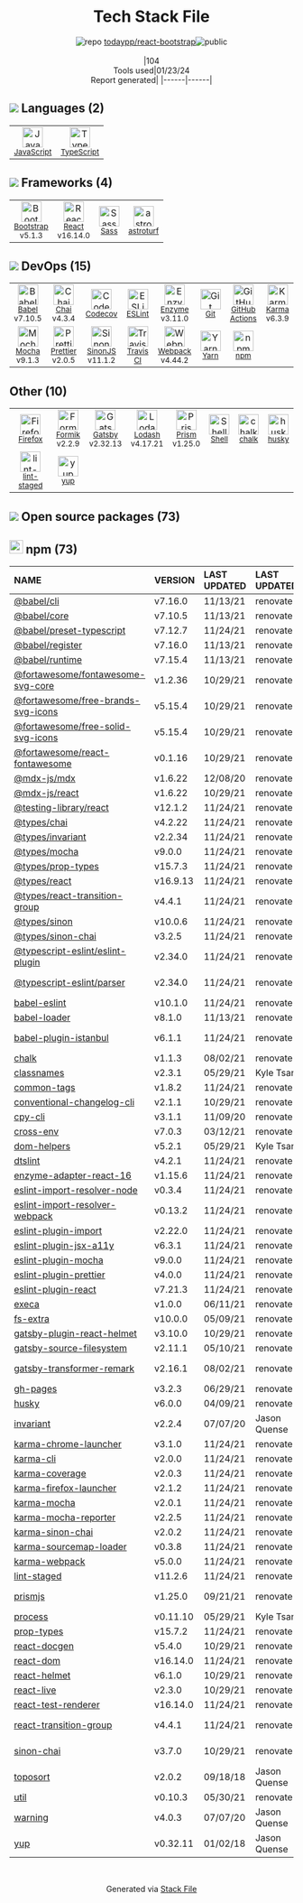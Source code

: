 <!--
&lt;--- Readme.md Snippet without images Start ---&gt;
## Tech Stack
todaypp/react-bootstrap is built on the following main stack:

- [Mocha](http://mochajs.org/) – Javascript Testing Framework
- [React](https://reactjs.org/) – Javascript UI Libraries
- [Bootstrap](http://getbootstrap.com/) – Front-End Frameworks
- [Sass](http://sass-lang.com/) – CSS Pre-processors / Extensions
- [JavaScript](https://developer.mozilla.org/en-US/docs/Web/JavaScript) – Languages
- [Karma](http://karma-runner.github.io/) – Browser Testing
- [TypeScript](http://www.typescriptlang.org) – Languages
- [Webpack](http://webpack.js.org) – JS Build Tools / JS Task Runners
- [Chai](http://chaijs.com/) – Javascript Testing Framework
- [Lodash](https://lodash.com) – Javascript Utilities & Libraries
- [Codecov](https://codecov.io/) – Code Coverage
- [Babel](http://babeljs.io/) – JavaScript Compilers
- [ESLint](http://eslint.org/) – Code Review
- [SinonJS](http://sinonjs.org/) – Javascript Testing Framework
- [Enzyme](https://enzymejs.github.io/enzyme/) – Javascript Testing Framework
- [Shell](https://en.wikipedia.org/wiki/Shell_script) – Shells
- [Gatsby](https://www.gatsbyjs.org) – Static Site Generators
- [Yarn](https://yarnpkg.com/) – Front End Package Manager
- [Prettier](https://prettier.io/) – Code Review
- [Firefox](https://www.mozilla.org/en-US/firefox/) – Web Browser
- [Formik](https://jaredpalmer.com/formik/) – Web Forms
- [Prism](https://prismjs.com/) – Javascript Utilities & Libraries
- [GitHub Actions](https://github.com/features/actions) – Continuous Integration
- [astroturf](https://4catalyzer.github.io/astroturf/) – CSS Pre-processors / Extensions
- [Travis CI](http://travis-ci.com/) – Continuous Integration

Full tech stack [here](/techstack.md)

&lt;--- Readme.md Snippet without images End ---&gt;

&lt;--- Readme.md Snippet with images Start ---&gt;
## Tech Stack
todaypp/react-bootstrap is built on the following main stack:

- <img width='25' height='25' src='https://img.stackshare.io/service/832/mocha.png' alt='Mocha'/> [Mocha](http://mochajs.org/) – Javascript Testing Framework
- <img width='25' height='25' src='https://img.stackshare.io/service/1020/OYIaJ1KK.png' alt='React'/> [React](https://reactjs.org/) – Javascript UI Libraries
- <img width='25' height='25' src='https://img.stackshare.io/service/1101/C9QJ7V3X.png' alt='Bootstrap'/> [Bootstrap](http://getbootstrap.com/) – Front-End Frameworks
- <img width='25' height='25' src='https://img.stackshare.io/service/1171/jCR2zNJV.png' alt='Sass'/> [Sass](http://sass-lang.com/) – CSS Pre-processors / Extensions
- <img width='25' height='25' src='https://img.stackshare.io/service/1209/javascript.jpeg' alt='JavaScript'/> [JavaScript](https://developer.mozilla.org/en-US/docs/Web/JavaScript) – Languages
- <img width='25' height='25' src='https://img.stackshare.io/service/1420/TidYGd6a.png' alt='Karma'/> [Karma](http://karma-runner.github.io/) – Browser Testing
- <img width='25' height='25' src='https://img.stackshare.io/service/1612/bynNY5dJ.jpg' alt='TypeScript'/> [TypeScript](http://www.typescriptlang.org) – Languages
- <img width='25' height='25' src='https://img.stackshare.io/service/1682/IMG_4636.PNG' alt='Webpack'/> [Webpack](http://webpack.js.org) – JS Build Tools / JS Task Runners
- <img width='25' height='25' src='https://img.stackshare.io/service/1725/chai.png' alt='Chai'/> [Chai](http://chaijs.com/) – Javascript Testing Framework
- <img width='25' height='25' src='https://img.stackshare.io/service/2438/lodash.png' alt='Lodash'/> [Lodash](https://lodash.com) – Javascript Utilities & Libraries
- <img width='25' height='25' src='https://img.stackshare.io/service/2673/Codecov_Mark_Circle_Pink.png' alt='Codecov'/> [Codecov](https://codecov.io/) – Code Coverage
- <img width='25' height='25' src='https://img.stackshare.io/service/2739/-1wfGjNw.png' alt='Babel'/> [Babel](http://babeljs.io/) – JavaScript Compilers
- <img width='25' height='25' src='https://img.stackshare.io/service/3337/Q4L7Jncy.jpg' alt='ESLint'/> [ESLint](http://eslint.org/) – Code Review
- <img width='25' height='25' src='https://img.stackshare.io/service/3509/logo.png' alt='SinonJS'/> [SinonJS](http://sinonjs.org/) – Javascript Testing Framework
- <img width='25' height='25' src='https://img.stackshare.io/service/4488/default_87e6ca3fa146a959af95ccf3df1ec550eb434129.png' alt='Enzyme'/> [Enzyme](https://enzymejs.github.io/enzyme/) – Javascript Testing Framework
- <img width='25' height='25' src='https://img.stackshare.io/service/4631/default_c2062d40130562bdc836c13dbca02d318205a962.png' alt='Shell'/> [Shell](https://en.wikipedia.org/wiki/Shell_script) – Shells
- <img width='25' height='25' src='https://img.stackshare.io/service/5472/default_189db484e0770a6101c6a70f0ef0172bc0f8de37.png' alt='Gatsby'/> [Gatsby](https://www.gatsbyjs.org) – Static Site Generators
- <img width='25' height='25' src='https://img.stackshare.io/service/5848/44mC-kJ3.jpg' alt='Yarn'/> [Yarn](https://yarnpkg.com/) – Front End Package Manager
- <img width='25' height='25' src='https://img.stackshare.io/service/7035/default_66f265943abed56bcdbfca1c866a4261b1fbb063.jpg' alt='Prettier'/> [Prettier](https://prettier.io/) – Code Review
- <img width='25' height='25' src='https://img.stackshare.io/service/8705/768px-Firefox_Logo__2017.svg.png' alt='Firefox'/> [Firefox](https://www.mozilla.org/en-US/firefox/) – Web Browser
- <img width='25' height='25' src='https://img.stackshare.io/service/8846/preview.png' alt='Formik'/> [Formik](https://jaredpalmer.com/formik/) – Web Forms
- <img width='25' height='25' src='https://img.stackshare.io/service/10010/Screen_Shot_2012-07-31_at_21.57.03__400x400.png' alt='Prism'/> [Prism](https://prismjs.com/) – Javascript Utilities & Libraries
- <img width='25' height='25' src='https://img.stackshare.io/service/11563/actions.png' alt='GitHub Actions'/> [GitHub Actions](https://github.com/features/actions) – Continuous Integration
- <img width='25' height='25' src='https://img.stackshare.io/service/25386/default_f91d1532e1ec0afad7b7ff3786fa781c32ddb264.png' alt='astroturf'/> [astroturf](https://4catalyzer.github.io/astroturf/) – CSS Pre-processors / Extensions
- <img width='25' height='25' src='https://img.stackshare.io/service/460/Lu6cGu0z_400x400.png' alt='Travis CI'/> [Travis CI](http://travis-ci.com/) – Continuous Integration

Full tech stack [here](/techstack.md)

&lt;--- Readme.md Snippet with images End ---&gt;
-->
<div align="center">

# Tech Stack File
![](https://img.stackshare.io/repo.svg "repo") [todaypp/react-bootstrap](https://github.com/todaypp/react-bootstrap)![](https://img.stackshare.io/public_badge.svg "public")
<br/><br/>
|104<br/>Tools used|01/23/24 <br/>Report generated|
|------|------|
</div>

## <img src='https://img.stackshare.io/languages.svg'/> Languages (2)
<table><tr>
  <td align='center'>
  <img width='36' height='36' src='https://img.stackshare.io/service/1209/javascript.jpeg' alt='JavaScript'>
  <br>
  <sub><a href="https://developer.mozilla.org/en-US/docs/Web/JavaScript">JavaScript</a></sub>
  <br>
  <sub></sub>
</td>

<td align='center'>
  <img width='36' height='36' src='https://img.stackshare.io/service/1612/bynNY5dJ.jpg' alt='TypeScript'>
  <br>
  <sub><a href="http://www.typescriptlang.org">TypeScript</a></sub>
  <br>
  <sub></sub>
</td>

</tr>
</table>

## <img src='https://img.stackshare.io/frameworks.svg'/> Frameworks (4)
<table><tr>
  <td align='center'>
  <img width='36' height='36' src='https://img.stackshare.io/service/1101/C9QJ7V3X.png' alt='Bootstrap'>
  <br>
  <sub><a href="http://getbootstrap.com/">Bootstrap</a></sub>
  <br>
  <sub>v5.1.3</sub>
</td>

<td align='center'>
  <img width='36' height='36' src='https://img.stackshare.io/service/1020/OYIaJ1KK.png' alt='React'>
  <br>
  <sub><a href="https://reactjs.org/">React</a></sub>
  <br>
  <sub>v16.14.0</sub>
</td>

<td align='center'>
  <img width='36' height='36' src='https://img.stackshare.io/service/1171/jCR2zNJV.png' alt='Sass'>
  <br>
  <sub><a href="http://sass-lang.com/">Sass</a></sub>
  <br>
  <sub></sub>
</td>

<td align='center'>
  <img width='36' height='36' src='https://img.stackshare.io/service/25386/default_f91d1532e1ec0afad7b7ff3786fa781c32ddb264.png' alt='astroturf'>
  <br>
  <sub><a href="https://4catalyzer.github.io/astroturf/">astroturf</a></sub>
  <br>
  <sub></sub>
</td>

</tr>
</table>

## <img src='https://img.stackshare.io/devops.svg'/> DevOps (15)
<table><tr>
  <td align='center'>
  <img width='36' height='36' src='https://img.stackshare.io/service/2739/-1wfGjNw.png' alt='Babel'>
  <br>
  <sub><a href="http://babeljs.io/">Babel</a></sub>
  <br>
  <sub>v7.10.5</sub>
</td>

<td align='center'>
  <img width='36' height='36' src='https://img.stackshare.io/service/1725/chai.png' alt='Chai'>
  <br>
  <sub><a href="http://chaijs.com/">Chai</a></sub>
  <br>
  <sub>v4.3.4</sub>
</td>

<td align='center'>
  <img width='36' height='36' src='https://img.stackshare.io/service/2673/Codecov_Mark_Circle_Pink.png' alt='Codecov'>
  <br>
  <sub><a href="https://codecov.io/">Codecov</a></sub>
  <br>
  <sub></sub>
</td>

<td align='center'>
  <img width='36' height='36' src='https://img.stackshare.io/service/3337/Q4L7Jncy.jpg' alt='ESLint'>
  <br>
  <sub><a href="http://eslint.org/">ESLint</a></sub>
  <br>
  <sub></sub>
</td>

<td align='center'>
  <img width='36' height='36' src='https://img.stackshare.io/service/4488/default_87e6ca3fa146a959af95ccf3df1ec550eb434129.png' alt='Enzyme'>
  <br>
  <sub><a href="https://enzymejs.github.io/enzyme/">Enzyme</a></sub>
  <br>
  <sub>v3.11.0</sub>
</td>

<td align='center'>
  <img width='36' height='36' src='https://img.stackshare.io/service/1046/git.png' alt='Git'>
  <br>
  <sub><a href="http://git-scm.com/">Git</a></sub>
  <br>
  <sub></sub>
</td>

<td align='center'>
  <img width='36' height='36' src='https://img.stackshare.io/service/11563/actions.png' alt='GitHub Actions'>
  <br>
  <sub><a href="https://github.com/features/actions">GitHub Actions</a></sub>
  <br>
  <sub></sub>
</td>

<td align='center'>
  <img width='36' height='36' src='https://img.stackshare.io/service/1420/TidYGd6a.png' alt='Karma'>
  <br>
  <sub><a href="http://karma-runner.github.io/">Karma</a></sub>
  <br>
  <sub>v6.3.9</sub>
</td>

</tr>
<tr>
  <td align='center'>
  <img width='36' height='36' src='https://img.stackshare.io/service/832/mocha.png' alt='Mocha'>
  <br>
  <sub><a href="http://mochajs.org/">Mocha</a></sub>
  <br>
  <sub>v9.1.3</sub>
</td>

<td align='center'>
  <img width='36' height='36' src='https://img.stackshare.io/service/7035/default_66f265943abed56bcdbfca1c866a4261b1fbb063.jpg' alt='Prettier'>
  <br>
  <sub><a href="https://prettier.io/">Prettier</a></sub>
  <br>
  <sub>v2.0.5</sub>
</td>

<td align='center'>
  <img width='36' height='36' src='https://img.stackshare.io/service/3509/logo.png' alt='SinonJS'>
  <br>
  <sub><a href="http://sinonjs.org/">SinonJS</a></sub>
  <br>
  <sub>v11.1.2</sub>
</td>

<td align='center'>
  <img width='36' height='36' src='https://img.stackshare.io/service/460/Lu6cGu0z_400x400.png' alt='Travis CI'>
  <br>
  <sub><a href="http://travis-ci.com/">Travis CI</a></sub>
  <br>
  <sub></sub>
</td>

<td align='center'>
  <img width='36' height='36' src='https://img.stackshare.io/service/1682/IMG_4636.PNG' alt='Webpack'>
  <br>
  <sub><a href="http://webpack.js.org">Webpack</a></sub>
  <br>
  <sub>v4.44.2</sub>
</td>

<td align='center'>
  <img width='36' height='36' src='https://img.stackshare.io/service/5848/44mC-kJ3.jpg' alt='Yarn'>
  <br>
  <sub><a href="https://yarnpkg.com/">Yarn</a></sub>
  <br>
  <sub></sub>
</td>

<td align='center'>
  <img width='36' height='36' src='https://img.stackshare.io/service/1120/lejvzrnlpb308aftn31u.png' alt='npm'>
  <br>
  <sub><a href="https://www.npmjs.com/">npm</a></sub>
  <br>
  <sub></sub>
</td>

</tr>
</table>

## Other (10)
<table><tr>
  <td align='center'>
  <img width='36' height='36' src='https://img.stackshare.io/service/8705/768px-Firefox_Logo__2017.svg.png' alt='Firefox'>
  <br>
  <sub><a href="https://www.mozilla.org/en-US/firefox/">Firefox</a></sub>
  <br>
  <sub></sub>
</td>

<td align='center'>
  <img width='36' height='36' src='https://img.stackshare.io/service/8846/preview.png' alt='Formik'>
  <br>
  <sub><a href="https://jaredpalmer.com/formik/">Formik</a></sub>
  <br>
  <sub>v2.2.9</sub>
</td>

<td align='center'>
  <img width='36' height='36' src='https://img.stackshare.io/service/5472/default_189db484e0770a6101c6a70f0ef0172bc0f8de37.png' alt='Gatsby'>
  <br>
  <sub><a href="https://www.gatsbyjs.org">Gatsby</a></sub>
  <br>
  <sub>v2.32.13</sub>
</td>

<td align='center'>
  <img width='36' height='36' src='https://img.stackshare.io/service/2438/lodash.png' alt='Lodash'>
  <br>
  <sub><a href="https://lodash.com">Lodash</a></sub>
  <br>
  <sub>v4.17.21</sub>
</td>

<td align='center'>
  <img width='36' height='36' src='https://img.stackshare.io/service/10010/Screen_Shot_2012-07-31_at_21.57.03__400x400.png' alt='Prism'>
  <br>
  <sub><a href="https://prismjs.com/">Prism</a></sub>
  <br>
  <sub>v1.25.0</sub>
</td>

<td align='center'>
  <img width='36' height='36' src='https://img.stackshare.io/service/4631/default_c2062d40130562bdc836c13dbca02d318205a962.png' alt='Shell'>
  <br>
  <sub><a href="https://en.wikipedia.org/wiki/Shell_script">Shell</a></sub>
  <br>
  <sub></sub>
</td>

<td align='center'>
  <img width='36' height='36' src='https://img.stackshare.io/service/8072/13122722.png' alt='chalk'>
  <br>
  <sub><a href="https://github.com/chalk/chalk">chalk</a></sub>
  <br>
  <sub></sub>
</td>

<td align='center'>
  <img width='36' height='36' src='https://img.stackshare.io/service/9527/5502029.jpeg' alt='husky'>
  <br>
  <sub><a href="https://github.com/typicode/husky">husky</a></sub>
  <br>
  <sub></sub>
</td>

</tr>
<tr>
  <td align='center'>
  <img width='36' height='36' src='https://img.stackshare.io/service/10577/11071.jpeg' alt='lint-staged'>
  <br>
  <sub><a href="https://github.com/okonet/lint-staged">lint-staged</a></sub>
  <br>
  <sub></sub>
</td>

<td align='center'>
  <img width='36' height='36' src='https://img.stackshare.io/service/10756/339286.png' alt='yup'>
  <br>
  <sub><a href="https://github.com/jquense/yup">yup</a></sub>
  <br>
  <sub></sub>
</td>

</tr>
</table>


## <img src='https://img.stackshare.io/group.svg' /> Open source packages (73)</h2>

## <img width='24' height='24' src='https://img.stackshare.io/service/1120/lejvzrnlpb308aftn31u.png'/> npm (73)

|NAME|VERSION|LAST UPDATED|LAST UPDATED BY|LICENSE|VULNERABILITIES|
|:------|:------|:------|:------|:------|:------|
|[@babel/cli](https://www.npmjs.com/@babel/cli)|v7.16.0|11/13/21|renovate[bot] |MIT|N/A|
|[@babel/core](https://www.npmjs.com/@babel/core)|v7.10.5|11/13/21|renovate[bot] |MIT|N/A|
|[@babel/preset-typescript](https://www.npmjs.com/@babel/preset-typescript)|v7.12.7|11/24/21|renovate[bot] |MIT|N/A|
|[@babel/register](https://www.npmjs.com/@babel/register)|v7.16.0|11/13/21|renovate[bot] |MIT|N/A|
|[@babel/runtime](https://www.npmjs.com/@babel/runtime)|v7.15.4|11/13/21|renovate[bot] |MIT|N/A|
|[@fortawesome/fontawesome-svg-core](https://www.npmjs.com/@fortawesome/fontawesome-svg-core)|v1.2.36|10/29/21|renovate[bot] |MIT|N/A|
|[@fortawesome/free-brands-svg-icons](https://www.npmjs.com/@fortawesome/free-brands-svg-icons)|v5.15.4|10/29/21|renovate[bot] |CC-BY-4.0,MIT|N/A|
|[@fortawesome/free-solid-svg-icons](https://www.npmjs.com/@fortawesome/free-solid-svg-icons)|v5.15.4|10/29/21|renovate[bot] |CC-BY-4.0,MIT|N/A|
|[@fortawesome/react-fontawesome](https://www.npmjs.com/@fortawesome/react-fontawesome)|v0.1.16|10/29/21|renovate[bot] |MIT|N/A|
|[@mdx-js/mdx](https://www.npmjs.com/@mdx-js/mdx)|v1.6.22|12/08/20|renovate[bot] |MIT|N/A|
|[@mdx-js/react](https://www.npmjs.com/@mdx-js/react)|v1.6.22|10/29/21|renovate[bot] |MIT|N/A|
|[@testing-library/react](https://www.npmjs.com/@testing-library/react)|v12.1.2|11/24/21|renovate[bot] |MIT|N/A|
|[@types/chai](https://www.npmjs.com/@types/chai)|v4.2.22|11/24/21|renovate[bot] |MIT|N/A|
|[@types/invariant](https://www.npmjs.com/@types/invariant)|v2.2.34|11/24/21|renovate[bot] |MIT|N/A|
|[@types/mocha](https://www.npmjs.com/@types/mocha)|v9.0.0|11/24/21|renovate[bot] |MIT|N/A|
|[@types/prop-types](https://www.npmjs.com/@types/prop-types)|v15.7.3|11/24/21|renovate[bot] |MIT|N/A|
|[@types/react](https://www.npmjs.com/@types/react)|v16.9.13|11/24/21|renovate[bot] |MIT|N/A|
|[@types/react-transition-group](https://www.npmjs.com/@types/react-transition-group)|v4.4.1|11/24/21|renovate[bot] |MIT|N/A|
|[@types/sinon](https://www.npmjs.com/@types/sinon)|v10.0.6|11/24/21|renovate[bot] |MIT|N/A|
|[@types/sinon-chai](https://www.npmjs.com/@types/sinon-chai)|v3.2.5|11/24/21|renovate[bot] |MIT|N/A|
|[@typescript-eslint/eslint-plugin](https://www.npmjs.com/@typescript-eslint/eslint-plugin)|v2.34.0|11/24/21|renovate[bot] |MIT|N/A|
|[@typescript-eslint/parser](https://www.npmjs.com/@typescript-eslint/parser)|v2.34.0|11/24/21|renovate[bot] |BSD-2-Clause|N/A|
|[babel-eslint](https://www.npmjs.com/babel-eslint)|v10.1.0|11/24/21|renovate[bot] |MIT|N/A|
|[babel-loader](https://www.npmjs.com/babel-loader)|v8.1.0|11/13/21|renovate[bot] |MIT|N/A|
|[babel-plugin-istanbul](https://www.npmjs.com/babel-plugin-istanbul)|v6.1.1|11/24/21|renovate[bot] |BSD-3-Clause|N/A|
|[chalk](https://www.npmjs.com/chalk)|v1.1.3|08/02/21|renovate[bot] |MIT|N/A|
|[classnames](https://www.npmjs.com/classnames)|v2.3.1|05/29/21|Kyle Tsang |MIT|N/A|
|[common-tags](https://www.npmjs.com/common-tags)|v1.8.2|11/24/21|renovate[bot] |MIT|N/A|
|[conventional-changelog-cli](https://www.npmjs.com/conventional-changelog-cli)|v2.1.1|10/29/21|renovate[bot] |ISC|N/A|
|[cpy-cli](https://www.npmjs.com/cpy-cli)|v3.1.1|11/09/20|renovate[bot] |MIT|N/A|
|[cross-env](https://www.npmjs.com/cross-env)|v7.0.3|03/12/21|renovate[bot] |MIT|N/A|
|[dom-helpers](https://www.npmjs.com/dom-helpers)|v5.2.1|05/29/21|Kyle Tsang |MIT|N/A|
|[dtslint](https://www.npmjs.com/dtslint)|v4.2.1|11/24/21|renovate[bot] |MIT|N/A|
|[enzyme-adapter-react-16](https://www.npmjs.com/enzyme-adapter-react-16)|v1.15.6|11/24/21|renovate[bot] |MIT|N/A|
|[eslint-import-resolver-node](https://www.npmjs.com/eslint-import-resolver-node)|v0.3.4|11/24/21|renovate[bot] |MIT|N/A|
|[eslint-import-resolver-webpack](https://www.npmjs.com/eslint-import-resolver-webpack)|v0.13.2|11/24/21|renovate[bot] |MIT|N/A|
|[eslint-plugin-import](https://www.npmjs.com/eslint-plugin-import)|v2.22.0|11/24/21|renovate[bot] |MIT|N/A|
|[eslint-plugin-jsx-a11y](https://www.npmjs.com/eslint-plugin-jsx-a11y)|v6.3.1|11/24/21|renovate[bot] |MIT|N/A|
|[eslint-plugin-mocha](https://www.npmjs.com/eslint-plugin-mocha)|v9.0.0|11/24/21|renovate[bot] |MIT|N/A|
|[eslint-plugin-prettier](https://www.npmjs.com/eslint-plugin-prettier)|v4.0.0|11/24/21|renovate[bot] |MIT|N/A|
|[eslint-plugin-react](https://www.npmjs.com/eslint-plugin-react)|v7.21.3|11/24/21|renovate[bot] |MIT|N/A|
|[execa](https://www.npmjs.com/execa)|v1.0.0|06/11/21|renovate[bot] |MIT|N/A|
|[fs-extra](https://www.npmjs.com/fs-extra)|v10.0.0|05/09/21|renovate[bot] |MIT|N/A|
|[gatsby-plugin-react-helmet](https://www.npmjs.com/gatsby-plugin-react-helmet)|v3.10.0|10/29/21|renovate[bot] |MIT|N/A|
|[gatsby-source-filesystem](https://www.npmjs.com/gatsby-source-filesystem)|v2.11.1|05/10/21|renovate[bot] |MIT|N/A|
|[gatsby-transformer-remark](https://www.npmjs.com/gatsby-transformer-remark)|v2.16.1|08/02/21|renovate[bot] |MIT|[CVE-2023-22491](https://github.com/advisories/GHSA-7ch4-rr99-cqcw) (High)|
|[gh-pages](https://www.npmjs.com/gh-pages)|v3.2.3|06/29/21|renovate[bot] |MIT|N/A|
|[husky](https://www.npmjs.com/husky)|v6.0.0|04/09/21|renovate[bot] |MIT|N/A|
|[invariant](https://www.npmjs.com/invariant)|v2.2.4|07/07/20|Jason Quense |MIT|N/A|
|[karma-chrome-launcher](https://www.npmjs.com/karma-chrome-launcher)|v3.1.0|11/24/21|renovate[bot] |MIT|N/A|
|[karma-cli](https://www.npmjs.com/karma-cli)|v2.0.0|11/24/21|renovate[bot] |MIT|N/A|
|[karma-coverage](https://www.npmjs.com/karma-coverage)|v2.0.3|11/24/21|renovate[bot] |MIT|N/A|
|[karma-firefox-launcher](https://www.npmjs.com/karma-firefox-launcher)|v2.1.2|11/24/21|renovate[bot] |MIT|N/A|
|[karma-mocha](https://www.npmjs.com/karma-mocha)|v2.0.1|11/24/21|renovate[bot] |MIT|N/A|
|[karma-mocha-reporter](https://www.npmjs.com/karma-mocha-reporter)|v2.2.5|11/24/21|renovate[bot] |MIT|N/A|
|[karma-sinon-chai](https://www.npmjs.com/karma-sinon-chai)|v2.0.2|11/24/21|renovate[bot] |MIT|N/A|
|[karma-sourcemap-loader](https://www.npmjs.com/karma-sourcemap-loader)|v0.3.8|11/24/21|renovate[bot] |MIT|N/A|
|[karma-webpack](https://www.npmjs.com/karma-webpack)|v5.0.0|11/24/21|renovate[bot] |MIT|N/A|
|[lint-staged](https://www.npmjs.com/lint-staged)|v11.2.6|11/24/21|renovate[bot] |MIT|N/A|
|[prismjs](https://www.npmjs.com/prismjs)|v1.25.0|09/21/21|renovate[bot] |MIT|[CVE-2022-23647](https://github.com/advisories/GHSA-3949-f494-cm99) (High)|
|[process](https://www.npmjs.com/process)|v0.11.10|05/29/21|Kyle Tsang |MIT|N/A|
|[prop-types](https://www.npmjs.com/prop-types)|v15.7.2|11/24/21|renovate[bot] |MIT|N/A|
|[react-docgen](https://www.npmjs.com/react-docgen)|v5.4.0|10/29/21|renovate[bot] |MIT|N/A|
|[react-dom](https://www.npmjs.com/react-dom)|v16.14.0|11/24/21|renovate[bot] |MIT|N/A|
|[react-helmet](https://www.npmjs.com/react-helmet)|v6.1.0|10/29/21|renovate[bot] |MIT|N/A|
|[react-live](https://www.npmjs.com/react-live)|v2.3.0|10/29/21|renovate[bot] |MIT|N/A|
|[react-test-renderer](https://www.npmjs.com/react-test-renderer)|v16.14.0|11/24/21|renovate[bot] |MIT|N/A|
|[react-transition-group](https://www.npmjs.com/react-transition-group)|v4.4.1|11/24/21|renovate[bot] |BSD-3-Clause|N/A|
|[sinon-chai](https://www.npmjs.com/sinon-chai)|v3.7.0|10/29/21|renovate[bot] |BSD-2-Clause,WTFPL|N/A|
|[toposort](https://www.npmjs.com/toposort)|v2.0.2|09/18/18|Jason Quense |MIT|N/A|
|[util](https://www.npmjs.com/util)|v0.10.3|05/30/21|renovate[bot] |MIT|N/A|
|[warning](https://www.npmjs.com/warning)|v4.0.3|07/07/20|Jason Quense |MIT|N/A|
|[yup](https://www.npmjs.com/yup)|v0.32.11|01/02/18|Jason Quense |MIT|N/A|

<br/>
<div align='center'>

Generated via [Stack File](https://github.com/marketplace/stack-file)
